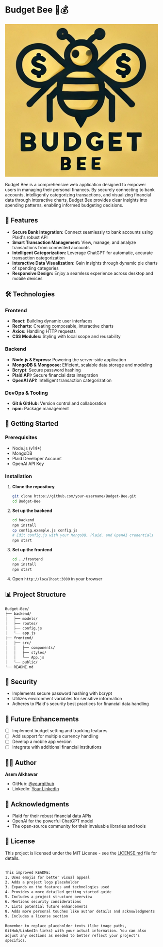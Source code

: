 
# Budget Bee 🐝💰

![Budget Bee Logo](frontend/public/logo.png)

Budget Bee is a comprehensive web application designed to empower users in managing their personal finances. By securely connecting to bank accounts, intelligently categorizing transactions, and visualizing financial data through interactive charts, Budget Bee provides clear insights into spending patterns, enabling informed budgeting decisions.

## 🌟 Features

- **Secure Bank Integration:** Connect seamlessly to bank accounts using Plaid's robust API
- **Smart Transaction Management:** View, manage, and analyze transactions from connected accounts
- **Intelligent Categorization:** Leverage ChatGPT for automatic, accurate transaction categorization
- **Interactive Data Visualization:** Gain insights through dynamic pie charts of spending categories
- **Responsive Design:** Enjoy a seamless experience across desktop and mobile devices

## 🛠️ Technologies

### Frontend
- **React:** Building dynamic user interfaces
- **Recharts:** Creating composable, interactive charts
- **Axios:** Handling HTTP requests
- **CSS Modules:** Styling with local scope and reusability

### Backend
- **Node.js & Express:** Powering the server-side application
- **MongoDB & Mongoose:** Efficient, scalable data storage and modeling
- **Bcrypt:** Secure password hashing
- **Plaid API:** Secure financial data integration
- **OpenAI API:** Intelligent transaction categorization

### DevOps & Tooling
- **Git & GitHub:** Version control and collaboration
- **npm:** Package management

## 🚀 Getting Started

### Prerequisites
- Node.js (v14+)
- MongoDB
- Plaid Developer Account
- OpenAI API Key

### Installation

1. **Clone the repository**
   ```bash
   git clone https://github.com/your-username/Budget-Bee.git
   cd Budget-Bee
   ```

2. **Set up the backend**
   ```bash
   cd backend
   npm install
   cp config.example.js config.js
   # Edit config.js with your MongoDB, Plaid, and OpenAI credentials
   npm start
   ```

3. **Set up the frontend**
   ```bash
   cd ../frontend
   npm install
   npm start
   ```

4. Open `http://localhost:3000` in your browser

## 📊 Project Structure

```
Budget-Bee/
├── backend/
│   ├── models/
│   ├── routes/
│   ├── config.js
│   └── app.js
├── frontend/
│   ├── src/
│   │   ├── components/
│   │   ├── styles/
│   │   └── App.js
│   └── public/
└── README.md
```

## 🔐 Security

- Implements secure password hashing with bcrypt
- Utilizes environment variables for sensitive information
- Adheres to Plaid's security best practices for financial data handling

## 🔮 Future Enhancements

- [ ] Implement budget setting and tracking features
- [ ] Add support for multiple currency handling
- [ ] Develop a mobile app version
- [ ] Integrate with additional financial institutions

## 👨‍💻 Author

**Asem Alkhawar**
- GitHub: [@yourgithub](https://github.com/yourgithub)
- LinkedIn: [Your LinkedIn](https://www.linkedin.com/in/yourlinkedin)

## 🙏 Acknowledgments

- Plaid for their robust financial data APIs
- OpenAI for the powerful ChatGPT model
- The open-source community for their invaluable libraries and tools

## 📄 License

This project is licensed under the MIT License - see the [LICENSE.md](LICENSE.md) file for details.
```

This improved README:
1. Uses emojis for better visual appeal
2. Adds a project logo placeholder
3. Expands on the features and technologies used
4. Provides a more detailed getting started guide
5. Includes a project structure overview
6. Mentions security considerations
7. Lists potential future enhancements
8. Adds more personal touches like author details and acknowledgments
9. Includes a license section

Remember to replace placeholder texts (like image paths, GitHub/LinkedIn links) with your actual information. You can also adjust any sections as needed to better reflect your project's specifics.

